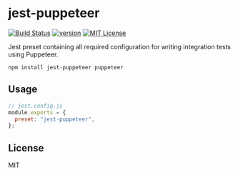 # jest-puppeteer

[![Build Status][build-badge]][build]
[![version][version-badge]][package]
[![MIT License][license-badge]][license]

Jest preset containing all required configuration for writing integration tests using Puppeteer.

```
npm install jest-puppeteer puppeteer
```

## Usage

```js
// jest.config.js
module.exports = {
  preset: "jest-puppeteer",
};
```

## License

MIT

[build-badge]: https://img.shields.io/travis/smooth-code/jest-puppeteer.svg?style=flat-square
[build]: https://travis-ci.org/smooth-code/jest-puppeteer
[version-badge]: https://img.shields.io/npm/v/jest-puppeteer-preset.svg?style=flat-square
[package]: https://www.npmjs.com/package/jest-puppeteer-preset
[license-badge]: https://img.shields.io/npm/l/jest-puppeteer-preset.svg?style=flat-square
[license]: https://github.com/smooth-code/jest-puppeteer/blob/master/LICENSE
